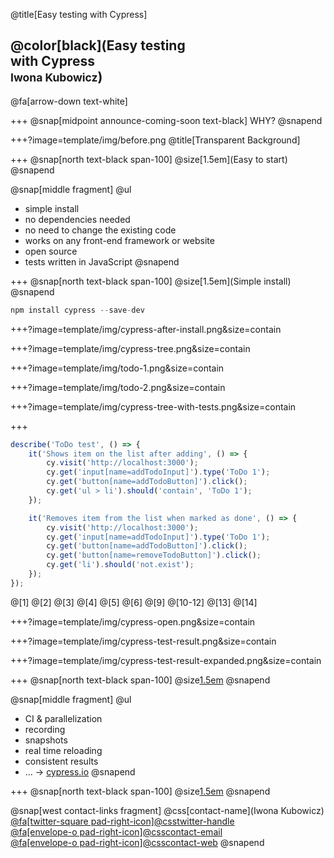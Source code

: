 @title[Easy testing with Cypress]

## @color[black](Easy testing<br>with Cypress<br /><small>Iwona Kubowicz</small>)

@fa[arrow-down text-white]

+++
@snap[midpoint announce-coming-soon text-black]
WHY?
@snapend

+++?image=template/img/before.png
@title[Transparent Background]

+++
@snap[north text-black span-100]
@size[1.5em](Easy to start)
@snapend

@snap[middle fragment]
@ul

-   simple install
-   no dependencies needed
-   no need to change the existing code
-   works on any front-end framework or website
-   open source
-   tests written in JavaScript
    @snapend

+++
@snap[north text-black span-100]
@size[1.5em](Simple install)
@snapend

```javascript
npm install cypress --save-dev
```

+++?image=template/img/cypress-after-install.png&size=contain

+++?image=template/img/cypress-tree.png&size=contain

+++?image=template/img/todo-1.png&size=contain

+++?image=template/img/todo-2.png&size=contain

+++?image=template/img/cypress-tree-with-tests.png&size=contain

+++

```javascript
describe('ToDo test', () => {
    it('Shows item on the list after adding', () => {
        cy.visit('http://localhost:3000');
        cy.get('input[name=addTodoInput]').type('ToDo 1');
        cy.get('button[name=addTodoButton]').click();
        cy.get('ul > li').should('contain', 'ToDo 1');
    });

    it('Removes item from the list when marked as done', () => {
        cy.visit('http://localhost:3000');
        cy.get('input[name=addTodoInput]').type('ToDo 1');
        cy.get('button[name=addTodoButton]').click();
        cy.get('button[name=removeTodoButton]').click();
        cy.get('li').should('not.exist');
    });
});
```

@[1]
@[2]
@[3]
@[4]
@[5]
@[6]
@[9]
@[10-12]
@[13]
@[14]

+++?image=template/img/cypress-open.png&size=contain

+++?image=template/img/cypress-test-result.png&size=contain

+++?image=template/img/cypress-test-result-expanded.png&size=contain

+++
@snap[north text-black span-100]
@size[1.5em](More?)
@snapend

@snap[middle fragment]
@ul

-   CI & parallelization
-   recording
-   snapshots
-   real time reloading
-   consistent results
-   ... -> <a href="http://cypress.io">cypress.io</a>
    @snapend

+++
@snap[north text-black span-100]
@size[1.5em](Questions?)
@snapend

@snap[west contact-links fragment]
@css[contact-name](Iwona Kubowicz)<br>
<a href="https://twitter.com/programistka">
@fa[twitter-square pad-right-icon]@css[twitter-handle](@programistka)
</a><br>
<a href="mailto: iwona@programistka.com">
@fa[envelope-o pad-right-icon]@css[contact-email](iwona@programistka.com)
</a><br />
<a href="https://programistka.com">
@fa[envelope-o pad-right-icon]@css[contact-web](programistka.com)
</a>
@snapend
